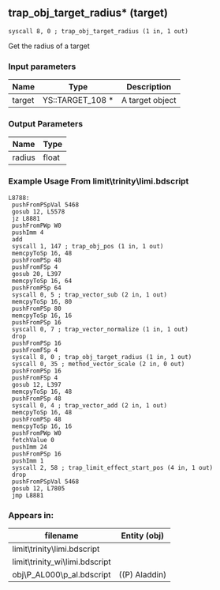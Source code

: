 ## trap_obj_target_radius* (target)

`syscall 8, 0 ; trap_obj_target_radius (1 in, 1 out)`

Get the radius of a target

### Input parameters
| Name | Type | Description
|------|------|------------
| target   | YS::TARGET_108 *   | A target object


### Output Parameters
| Name | Type
|------|-----
| radius   | float   
### Example Usage From limit\trinity\limi.bdscript
```plaintext
L8788:
 pushFromPSpVal 5468
 gosub 12, L5578
 jz L8881
 pushFromPWp W0
 pushImm 4
 add 
 syscall 1, 147 ; trap_obj_pos (1 in, 1 out)
 memcpyToSp 16, 48
 pushFromPSp 48
 pushFromFSp 4
 gosub 20, L397
 memcpyToSp 16, 64
 pushFromPSp 64
 syscall 0, 5 ; trap_vector_sub (2 in, 1 out)
 memcpyToSp 16, 80
 pushFromPSp 80
 memcpyToSp 16, 16
 pushFromPSp 16
 syscall 0, 7 ; trap_vector_normalize (1 in, 1 out)
 drop 
 pushFromPSp 16
 pushFromFSp 4
 syscall 8, 0 ; trap_obj_target_radius (1 in, 1 out)
 syscall 0, 35 ; method_vector_scale (2 in, 0 out)
 pushFromPSp 16
 pushFromFSp 4
 gosub 12, L397
 memcpyToSp 16, 48
 pushFromPSp 48
 syscall 0, 4 ; trap_vector_add (2 in, 1 out)
 memcpyToSp 16, 48
 pushFromPSp 48
 memcpyToSp 16, 16
 pushFromPWp W0
 fetchValue 0
 pushImm 24
 pushFromPSp 16
 pushImm 1
 syscall 2, 58 ; trap_limit_effect_start_pos (4 in, 1 out)
 drop 
 pushFromPSpVal 5468
 gosub 12, L7805
 jmp L8881
```


### Appears in:
| filename | Entity (obj)
|----------|-------------
| limit\trinity\limi.bdscript       |           
| limit\trinity_wi\limi.bdscript       |           
| obj\P_AL000\p_al.bdscript       | ((P) Aladdin)          



